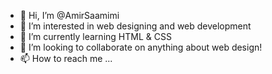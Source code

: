 - 👋 Hi, I’m @AmirSaamimi
- 👀 I’m interested in web designing and web development
- 🌱 I’m currently learning HTML & CSS
- 💞️ I’m looking to collaborate on anything about web design!
- 📫 How to reach me ... 

<!---
AmirSaamimi/AmirSaamimi is a ✨ special ✨ repository because its `README.md` (this file) appears on your GitHub profile.
You can click the Preview link to take a look at your changes.
--->
